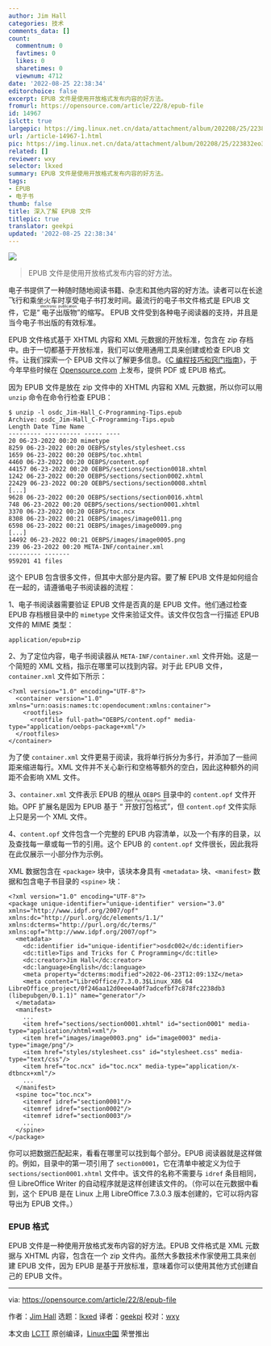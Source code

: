 ```yaml
---
author: Jim Hall
categories: 技术
comments_data: []
count:
  commentnum: 0
  favtimes: 0
  likes: 0
  sharetimes: 0
  viewnum: 4712
date: '2022-08-25 22:38:34'
editorchoice: false
excerpt: EPUB 文件是使用开放格式发布内容的好方法。
fromurl: https://opensource.com/article/22/8/epub-file
id: 14967
islctt: true
largepic: https://img.linux.net.cn/data/attachment/album/202208/25/223832eo3gq2o32uz0u0ll.jpg
url: /article-14967-1.html
pic: https://img.linux.net.cn/data/attachment/album/202208/25/223832eo3gq2o32uz0u0ll.jpg.thumb.jpg
related: []
reviewer: wxy
selector: lkxed
summary: EPUB 文件是使用开放格式发布内容的好方法。
tags:
- EPUB
- 电子书
thumb: false
title: 深入了解 EPUB 文件
titlepic: true
translator: geekpi
updated: '2022-08-25 22:38:34'
---
```


![](/data/attachment/album/202208/25/223832eo3gq2o32uz0u0ll.jpg)



> 
> EPUB 文件是使用开放格式发布内容的好方法。
> 
> 
> 


电子书提供了一种随时随地阅读书籍、杂志和其他内容的好方法。读者可以在长途飞行和乘坐火车时享受电子书打发时间。最流行的电子书文件格式是 EPUB 文件，它是“<ruby> 电子出版物 <rt>  electronic publication </rt></ruby>”的缩写。 EPUB 文件受到各种电子阅读器的支持，并且是当今电子书出版的有效标准。


EPUB 文件格式基于 XHTML 内容和 XML 元数据的开放标准，包含在 zip 存档中。由于一切都基于开放标准，我们可以使用通用工具来创建或检查 EPUB 文件。让我们探索一个 EPUB 文件以了解更多信息。《[C 编程技巧和窍门指南](https://opensource.com/downloads/guide-c-programming)》，于今年早些时候在 [Opensource.com](http://Opensource.com) 上发布，提供 PDF 或 EPUB 格式。


因为 EPUB 文件是放在 zip 文件中的 XHTML 内容和 XML 元数据，所以你可以用 `unzip` 命令在命令行检查 EPUB：



```
$ unzip -l osdc_Jim-Hall_C-Programming-Tips.epub 
Archive: osdc_Jim-Hall_C-Programming-Tips.epub
Length Date Time Name
--------- ---------- ----- ----
20 06-23-2022 00:20 mimetype
8259 06-23-2022 00:20 OEBPS/styles/stylesheet.css
1659 06-23-2022 00:20 OEBPS/toc.xhtml
4460 06-23-2022 00:20 OEBPS/content.opf
44157 06-23-2022 00:20 OEBPS/sections/section0018.xhtml
1242 06-23-2022 00:20 OEBPS/sections/section0002.xhtml
22429 06-23-2022 00:20 OEBPS/sections/section0008.xhtml
[...]
9628 06-23-2022 00:20 OEBPS/sections/section0016.xhtml
748 06-23-2022 00:20 OEBPS/sections/section0001.xhtml
3370 06-23-2022 00:20 OEBPS/toc.ncx
8308 06-23-2022 00:21 OEBPS/images/image0011.png
6598 06-23-2022 00:21 OEBPS/images/image0009.png
[...]
14492 06-23-2022 00:21 OEBPS/images/image0005.png
239 06-23-2022 00:20 META-INF/container.xml
--------- -------
959201 41 files

```

这个 EPUB 包含很多文件，但其中大部分是内容。要了解 EPUB 文件是如何组合在一起的，请遵循电子书阅读器的流程：


1、电子书阅读器需要验证 EPUB 文件是否真的是 EPUB 文件。他们通过检查 EPUB 存档根目录中的 `mimetype` 文件来验证文件。该文件仅包含一行描述 EPUB 文件的 MIME 类型：



```
application/epub+zip

```

2、为了定位内容，电子书阅读器从 `META-INF/container.xml` 文件开始。这是一个简短的 XML 文档，指示在哪里可以找到内容。对于此 EPUB 文件，`container.xml` 文件如下所示：



```
<?xml version="1.0" encoding="UTF-8"?>
  <container version="1.0" xmlns="urn:oasis:names:tc:opendocument:xmlns:container">
    <rootfiles>
      <rootfile full-path="OEBPS/content.opf" media-type="application/oebps-package+xml"/>
  </rootfiles>
</container>

```

为了使 `container.xml` 文件更易于阅读，我将单行拆分为多行，并添加了一些间距来缩进每行。XML 文件并不关心新行和空格等额外的空白，因此这种额外的间距不会影响 XML 文件。


3、`container.xml` 文件表示 EPUB 的根从 `OEBPS` 目录中的 `content.opf` 文件开始。OPF 扩展名是因为 EPUB 基于 “<ruby> 开放打包格式 <rt>  Open Packaging Format </rt></ruby>”，但 `content.opf` 文件实际上只是另一个 XML 文件。


4、`content.opf` 文件包含一个完整的 EPUB 内容清单，以及一个有序的目录，以及查找每一章或每一节的引用。这个 EPUB 的 `content.opf` 文件很长，因此我将在此仅展示一小部分作为示例。


XML 数据包含在 `<package>` 块中，该块本身具有 `<metadata>` 块、`<manifest>` 数据和包含电子书目录的 `<spine>` 块：



```
<?xml version="1.0" encoding="UTF-8"?>
<package unique-identifier="unique-identifier" version="3.0" xmlns="http://www.idpf.org/2007/opf" xmlns:dc="http://purl.org/dc/elements/1.1/" xmlns:dcterms="http://purl.org/dc/terms/" xmlns:opf="http://www.idpf.org/2007/opf">
  <metadata>
    <dc:identifier id="unique-identifier">osdc002</dc:identifier>
    <dc:title>Tips and Tricks for C Programming</dc:title>
    <dc:creator>Jim Hall</dc:creator>
    <dc:language>English</dc:language>
    <meta property="dcterms:modified">2022-06-23T12:09:13Z</meta>
    <meta content="LibreOffice/7.3.0.3$Linux_X86_64 LibreOffice_project/0f246aa12d0eee4a0f7adcefbf7c878fc2238db3 (libepubgen/0.1.1)" name="generator"/>
  </metadata>
  <manifest>
    ...
    <item href="sections/section0001.xhtml" id="section0001" media-type="application/xhtml+xml"/>
    <item href="images/image0003.png" id="image0003" media-type="image/png"/>
    <item href="styles/stylesheet.css" id="stylesheet.css" media-type="text/css"/>
    <item href="toc.ncx" id="toc.ncx" media-type="application/x-dtbncx+xml"/>
    ...
  </manifest>
  <spine toc="toc.ncx">
    <itemref idref="section0001"/>
    <itemref idref="section0002"/>
    <itemref idref="section0003"/>
    ...
  </spine>
</package>

```

你可以把数据匹配起来，看看在哪里可以找到每个部分。EPUB 阅读器就是这样做的。例如，目录中的第一项引用了 `section0001`，它在清单中被定义为位于 `sections/section0001.xhtml` 文件中。该文件的名称不需要与 `idref` 条目相同，但 LibreOffice Writer 的自动程序就是这样创建该文件的。（你可以在元数据中看到，这个 EPUB 是在 Linux 上用 LibreOffice 7.3.0.3 版本创建的，它可以将内容导出为 EPUB 文件。）


### EPUB 格式


EPUB 文件是一种使用开放格式发布内容的好方法。EPUB 文件格式是 XML 元数据与 XHTML 内容，包含在一个 zip 文件内。虽然大多数技术作家使用工具来创建 EPUB 文件，因为 EPUB 是基于开放标准，意味着你可以使用其他方式创建自己的 EPUB 文件。




---


via: <https://opensource.com/article/22/8/epub-file>


作者：[Jim Hall](https://opensource.com/users/jim-hall) 选题：[lkxed](https://github.com/lkxed) 译者：[geekpi](https://github.com/geekpi) 校对：[wxy](https://github.com/wxy)


本文由 [LCTT](https://github.com/LCTT/TranslateProject) 原创编译，[Linux中国](https://linux.cn/) 荣誉推出